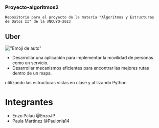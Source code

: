 ### Proyecto-algoritmos2
    Repositorio para el proyecto de la materia "Algoritmos y Estructuras de Datos II" de la UNCUYO-2023


## Uber

!["Emoji de auto"](https://cdn.discordapp.com/attachments/959254429918457956/1101940372600524870/68747470733a2f2f696d616765732e656d6f6a6974657272612e636f6d2f676f6f676c652f616e64726f69642d31326c2f35313270782f31663639372e706e67_1.png)




+ Desarrollar una aplicación para implementar la movilidad de personas como un servicio.
+ Desarrollar mecanismos eficientes para encontrar las mejores rutas dentro de un mapa.

utilizando las estructuras vistas en clase y utilizando Python

# Integrantes

+ Enzo Palau @EnzoJP
+ Paula Martinez @Paulonia14


